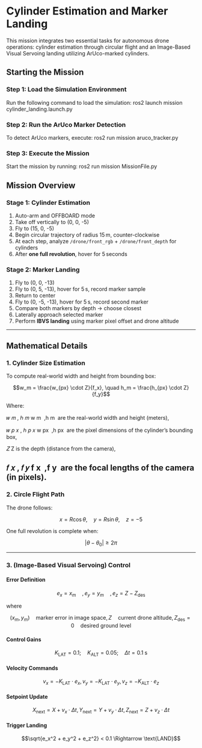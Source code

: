 # Cylinder Estimation and Marker Landing
This mission integrates two essential tasks for autonomous drone operations: cylinder estimation through circular flight and an Image-Based Visual Servoing landing utilizing ArUco-marked cylinders.

## Starting the Mission
### Step 1: Load the Simulation Environment
Run the following command to load the simulation:
ros2 launch mission cylinder_landing.launch.py

### Step 2: Run the ArUco Marker Detection
To detect ArUco markers, execute:
ros2 run mission aruco_tracker.py

### Step 3: Execute the Mission
Start the mission by running:
ros2 run mission MissionFile.py

## Mission Overview

### Stage 1: Cylinder Estimation

1. Auto-arm and OFFBOARD mode
2. Take off vertically to (0, 0, -5)
3. Fly to (15, 0, -5)
4. Begin circular trajectory of radius 15 m, counter-clockwise
5. At each step, analyze `/drone/front_rgb` + `/drone/front_depth` for cylinders
6. After **one full revolution**, hover for 5 seconds

### Stage 2: Marker Landing 

1. Fly to (0, 0, -13)
2. Fly to (0, 5, -13), hover for 5 s, record marker sample
3. Return to center
4. Fly to (0, -5, -13), hover for 5 s, record second marker
5. Compare both markers by depth → choose closest
6. Laterally approach selected marker
7. Perform **IBVS landing** using marker pixel offset and drone altitude

---
## Mathematical Details

### 1. Cylinder Size Estimation

To compute real-world width and height from bounding box:

```math
w_m = \frac{w_{px} \cdot Z}{f_x}, \quad
h_m = \frac{h_{px} \cdot Z}{f_y}
```
Where:

𝑤
𝑚
,
ℎ
𝑚
w 
m
​
 ,h 
m
​
  are the real-world width and height (meters),

𝑤
𝑝
𝑥
,
ℎ
𝑝
𝑥
w 
px
​
 ,h 
px
​
  are the pixel dimensions of the cylinder’s bounding box,

𝑍
Z is the depth (distance from the camera),

𝑓
𝑥
,
𝑓
𝑦
f 
x
​
 ,f 
y
​
  are the focal lengths of the camera (in pixels).
---

### 2. Circle Flight Path

The drone follows:

```math
x = R \cos\theta, \quad y = R \sin\theta, \quad z = -5
```

One full revolution is complete when:

```math
|\theta - \theta_0| \geq 2\pi
```

---

### 3. (Image-Based Visual Servoing) Control

#### Error Definition

```math
e_x = x_m \quad,
e_y = y_m \quad,
e_z = Z - Z_{\text{des}}
```
where
```math
(x_m, y_m) \quad \text{marker error in image space},
Z \quad \text{current drone altitude},
Z_{\text{des}} = 0 \quad \text{desired ground level}
```

#### Control Gains

```math
K_{\text{LAT}} = 0.1; \quad K_{\text{ALT}} = 0.05; \quad \Delta t = 0.1\; \text{s}
```

#### Velocity Commands

```math
v_x = -K_{\text{LAT}} \cdot e_x,
v_y = -K_{\text{LAT}} \cdot e_y,
v_z = -K_{\text{ALT}} \cdot e_z
```

#### Setpoint Update

```math
X_{\text{next}} = X + v_x \cdot \Delta t,
Y_{\text{next}} = Y + v_y \cdot \Delta t,
Z_{\text{next}} = Z + v_z \cdot \Delta t
```

#### Trigger Landing

```math
\sqrt{e_x^2 + e_y^2 + e_z^2} < 0.1 \Rightarrow \text{LAND}
```
